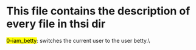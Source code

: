 # This file contains the description of every file in thsi dir
<mark>0-iam_betty</mark>: switches the current user to the user betty.\
